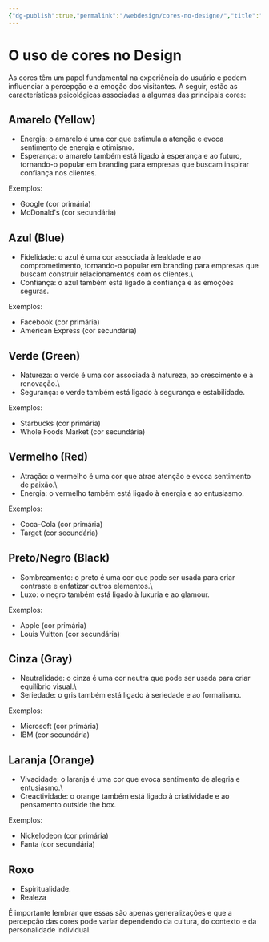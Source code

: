 ```yaml
---
{"dg-publish":true,"permalink":"/webdesign/cores-no-designe/","title":"Cores no designe","metatags":{"description":"características psicológicas associadas a algumas das principais cores"},"tags":["Webdesign","cores"],"updated":"2025-01-22T19:32:37.429-03:00"}
---
```



# O uso de cores no Design

As cores têm um papel fundamental na experiência do usuário e podem influenciar a percepção e a emoção dos visitantes. A seguir, estão as características psicológicas associadas a algumas das principais cores:

## **Amarelo (Yellow)**

- Energia: o amarelo é uma cor que estimula a atenção e evoca sentimento de energia e otimismo.
- Esperança: o amarelo também está ligado à esperança e ao futuro, tornando-o popular em branding para empresas que buscam inspirar confiança nos clientes.

Exemplos:

- Google (cor primária)
- McDonald's (cor secundária)

## **Azul (Blue)**

- Fidelidade: o azul é uma cor associada à lealdade e ao comprometimento, tornando-o popular em branding para empresas que buscam construir relacionamentos com os clientes.\
- Confiança: o azul também está ligado à confiança e às emoções seguras.

Exemplos:

- Facebook (cor primária)
- American Express (cor secundária)

## **Verde (Green)**

- Natureza: o verde é uma cor associada à natureza, ao crescimento e à renovação.\
- Segurança: o verde também está ligado à segurança e estabilidade.

Exemplos:

- Starbucks (cor primária)
- Whole Foods Market (cor secundária)

## **Vermelho (Red)**

- Atração: o vermelho é uma cor que atrae atenção e evoca sentimento de paixão.\
- Energia: o vermelho também está ligado à energia e ao entusiasmo.

Exemplos:

- Coca-Cola (cor primária)
- Target (cor secundária)

## **Preto/Negro (Black)**

- Sombreamento: o preto é uma cor que pode ser usada para criar contraste e enfatizar outros elementos.\
- Luxo: o negro também está ligado à luxuria e ao glamour.

Exemplos:

- Apple (cor primária)
- Louis Vuitton (cor secundária)

## **Cinza (Gray)**

- Neutralidade: o cinza é uma cor neutra que pode ser usada para criar equilíbrio visual.\
- Seriedade: o gris também está ligado à seriedade e ao formalismo.

Exemplos:

- Microsoft (cor primária)
- IBM (cor secundária)

## **Laranja (Orange)**

- Vivacidade: o laranja é uma cor que evoca sentimento de alegria e entusiasmo.\
- Creactividade: o orange também está ligado à criatividade e ao pensamento outside the box.

Exemplos:

- Nickelodeon (cor primária)
- Fanta (cor secundária)

## **Roxo**

- Espiritualidade.
- Realeza

É importante lembrar que essas são apenas generalizações e que a percepção das cores pode variar dependendo da cultura, do contexto e da personalidade individual.
